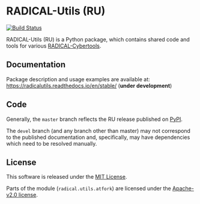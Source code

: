 # RADICAL-Utils (RU)

[![Build Status](https://travis-ci.org/radical-cybertools/radical.utils.svg?branch=devel)](https://travis-ci.org/radical-cybertools/radical.utils)

RADICAL-Utils (RU) is a Python package, which contains shared code and tools for
various [RADICAL-Cybertools](https://radical-cybertools.github.io).

## Documentation

Package description and usage examples are available at:
https://radicalutils.readthedocs.io/en/stable/ (**under development**)

## Code

Generally, the `master` branch reflects the RU release published on
[PyPI](https://pypi.org/project/radical.utils/).

The `devel` branch (and any branch other than master) may not correspond to the 
published documentation and, specifically, may have dependencies which need to 
be resolved manually.

## License

This software is released under the
[MIT License](http://opensource.org/licenses/MIT).

Parts of the module (`radical.utils.atfork`) are licensed under the 
[Apache-v2.0 license](http://www.apache.org/licenses/).
